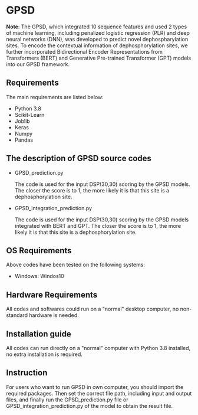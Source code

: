 # GPSD
**Note**: The GPSD, which integrated 10 sequence features and used 2 types of machine learning, including penalized logistic regression (PLR) and deep neural networks (DNN), was developed to predict novel dephospharylation sites. To encode the contextual information of dephosphorylation sites, we further incorporated Bidirectional Encoder Representations from Transformers (BERT) and Generative Pre-trained Transformer (GPT) models into our GPSD framework.

## Requirements

The main requirements are listed below:

* Python 3.8
* Scikit-Learn
* Joblib
* Keras
* Numpy
* Pandas


## The description of GPSD source codes

* GPSD_prediction.py

    The code is used for the input DSP(30,30) scoring by the GPSD models. The closer the score is to 1, the more likely it is that this site is a dephosphorylation site.

* GPSD_integration\_prediction.py

    The code is used for the input DSP(30,30) scoring by the GPSD models integrated with BERT and GPT. The closer the score is to 1, the more likely it is that this site is a dephosphorylation site.

## OS Requirements

Above codes have been tested on the following systems:

* Windows: Windos10

## Hardware Requirements

All codes and softwares could run on a "normal" desktop computer, no non-standard hardware is needed.

## Installation guide

All codes can run directly on a "normal" computer with Python 3.8 installed, no extra installation is required.

## Instruction

For users who want to run GPSD in own computer, you should import the required packages. Then set the correct file path, including input and output files, and finally run the GPSD\_prediction.py file or GPSD\_integration\_prediction.py of the model to obtain the result file.

